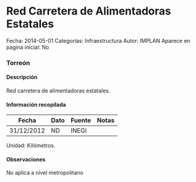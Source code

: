 Red Carretera de Alimentadoras Estatales
=====

Fecha: 2014-05-01
Categorías: Infraestructura
Autor: IMPLAN
Aparece en pagina inicial: No

### Torreón

#### Descripción

Red carretera de alimentadoras estatales.

<!-- break -->

#### Información recopilada

<table class="table table-hover table-bordered matriz">
  <thead>
    <tr><th>Fecha</th><th>Dato</th><th>Fuente</th><th>Notas</th></tr>
  </thead>
  <tbody>
    <tr><td class="centrado">31/12/2012</td><td class="derecha">ND</td><td>INEGI</td><td></td></tr>
  </tbody>
</table>

Unidad: Kilómetros.

#### Observaciones

No aplica a nivel metropolitano
